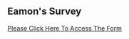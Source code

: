 <html lang="en">
<head>
    <meta charset="UTF-8">
    <meta name="viewport" content="width=device-width, initial-scale=1.0">
</head>
<body>
    <h2>Eamon's Survey</h2>
    <a href="https://forms.office.com/r/YGwXN0Af5S">Please Click Here To Access The Form</a>
</body>
</html>
